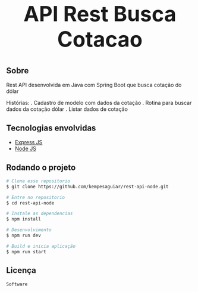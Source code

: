 <h1 align="center" style="font-size:4em">API Rest Busca Cotacao</h1>

## Sobre
Rest API desenvolvida em Java com Spring Boot que busca cotação do dólar

Histórias:
. Cadastro de modelo com dados da cotação
. Rotina para buscar dados da cotação dólar
. Listar dados de cotação



## Tecnologias envolvidas

- <a target="_blank" href="https://expressjs.com/">Express JS</a> 
- <a target="_blank" href="https://nodejs.org/en/">Node JS</a> 




## Rodando o projeto

```bash
# Clone esse repositorio
$ git clone https://github.com/kempesaguiar/rest-api-node.git

# Entre no repositorio
$ cd rest-api-node

# Instale as dependencias
$ npm install

# Desenvolvimento
$ npm run dev

# Build e inicia aplicação
$ npm run start

```

## Licença

```
Software

```

